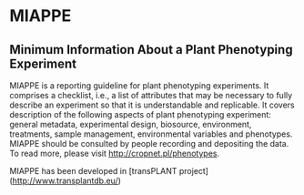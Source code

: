 MIAPPE
======
Minimum Information About a Plant Phenotyping Experiment
--------------------------------------------------------

MIAPPE is a reporting guideline for plant phenotyping experiments. It comprises a checklist, i.e., a list of attributes that may be necessary to fully describe an experiment so that it is understandable and replicable. It covers description of the following aspects of plant phenotyping experiment: general metadata, experimental design, biosource, environment, treatments, sample management, environmental variables and phenotypes. MIAPPE should be consulted by people recording and depositing the data. To read more, please visit http://cropnet.pl/phenotypes.

MIAPPE has been developed in [transPLANT project] (http://www.transplantdb.eu/) 
